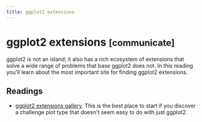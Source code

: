 ```yaml
---
title: ggplot2 extensions
---
```


<!-- Generated automatically from ggplot2-exts.yml. Do not edit by hand -->

# ggplot2 extensions <small class='communicate'>[communicate]</small>


ggplot2 is not an island; it also has a rich ecosystem of extensions that
solve a wide range of problems that base ggplot2 does not. In this reading
you'll learn about the most important site for finding ggplot2 extensions.

## Readings

  * [ggplot2 extensions gallery](http://www.ggplot2-exts.org/gallery/).
    This is the best place to start if you discover a challenge plot type that
    doesn't seem easy to do with just ggplot2.


